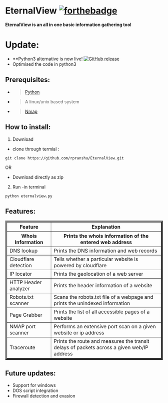 # EternalView [![forthebadge](http://forthebadge.com/badges/built-with-swag.svg)](http://forthebadge.com)

**EternalView is an all in one basic information gathering tool**

# Update: 
- **Python3 alternative is now live! [![GitHub release](https://img.shields.io/github/release/qubyte/rubidium.svg)]()
- Optimised the code in python3

## Prerequisites:

  - > [Python](https://www.python.org/downloads)
  - > A linux/unix based system
  - > [Nmap](https://nmap.org/download.html)
 
 ## How to install: 
 1. Download
 - clone through termial :
  ``` 
  git clone https://github.com/rpranshu/EternalView.git
  ```
  OR
  - Download directly as zip
  2. Run
  -in terminal
  ```
  python eternalview.py
  ```
  
## Features:
<table border="5" align=center>
  <tr><th>Feature</th><th align=center>Explanation</th></tr>
  <tr><th>Whois Information</th><th>Prints the whois information of the entered web address</th></tr>
  <tr><td>DNS lookup</td><td>Prints the DNS information and web records</td></tr>
  <tr><td>Cloudflare detection</td><td>Tells whether a particular website is powered by cloudflare</td></tr>
  <tr><td>IP locator</td><td>Prints the geolocation of a web server</td></tr>
  <tr><td>HTTP Header analyzer</td><td>Prints the header information of a website</td></tr>
  <tr><td>Robots.txt scanner</td><td>Scans the robots.txt file of a webpage and prints the unindexed information</td></tr>
  <tr><td>Page Grabber</td><td>Prints the list of all accessible pages of a website</td></tr>
  <tr><td>NMAP port scanner</td><td>Performs an extensive port scan on a given website or ip address</td></tr>
  <tr><td>Traceroute</td><td>Prints the route and measures the transit delays of packets across a given web/IP address</td></tr>
</table>
  
## Future updates:
 - Support for windows<br>
 - DOS script integration<br>
 - Firewall detection and evasion<br>
